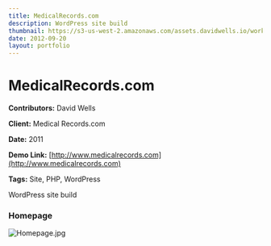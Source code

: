 ```yaml
---
title: MedicalRecords.com
description: WordPress site build
thumbnail: https://s3-us-west-2.amazonaws.com/assets.davidwells.io/work/medical-records-thumbnail.jpg
date: 2012-09-20
layout: portfolio
---
```


# MedicalRecords.com

**Contributors:** David Wells

**Client:** Medical Records.com

**Date:** 2011

**Demo Link:** [http://www.medicalrecords.com](http://www.medicalrecords.com)

**Tags:** Site, PHP, WordPress

WordPress site build

### Homepage

![](https://s3-us-west-2.amazonaws.com/assets.davidwells.io/work/medical-records-Homepage.jpg "Homepage.jpg")
